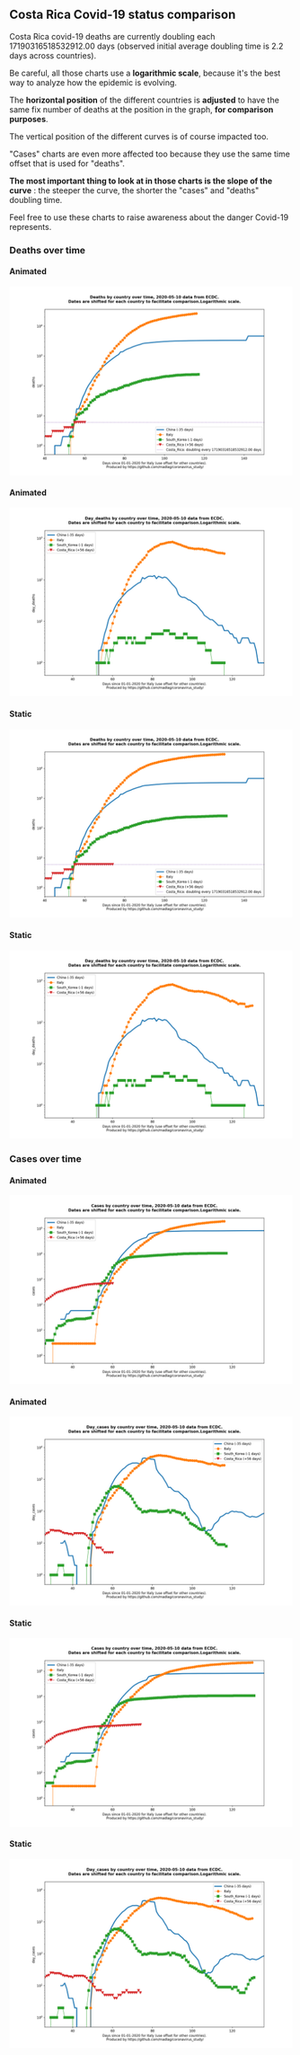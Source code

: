## Costa Rica Covid-19 status comparison 

Costa Rica covid-19 deaths are currently doubling each 17190316518532912.00 days (observed initial average doubling time is 2.2 days across countries).



Be careful, all those charts use a **logarithmic scale**, because it's the best way to analyze how the epidemic is evolving.
 
The **horizontal position** of the different countries is **adjusted** to have the same fix number of deaths at the position in the graph, **for comparison purposes**.

The vertical position of the different curves is of course impacted too.

"Cases" charts are even more affected too because they use the same time offset that is used for "deaths".

**The most important thing to look at in those charts is the slope of the curve** : the steeper the curve, the shorter the "cases" and "deaths" doubling time.

Feel free to use these charts to raise awareness about the danger Covid-19 represents. 


 
### Deaths over time
 
#### Animated
![Costa Rica covid-19 deaths animated chart](https://raw.githubusercontent.com/madlag/coronavirus_study/master/notebooks/graphs/2020-05-10/countries/Costa_Rica/2020-05-10_Costa_Rica_deaths.gif "Costa Rica covid-19 deaths animated chart")   
 
#### Animated
![Costa Rica covid-19 daily deaths animated chart](https://raw.githubusercontent.com/madlag/coronavirus_study/master/notebooks/graphs/2020-05-10/countries/Costa_Rica/2020-05-10_Costa_Rica_day_deaths.gif "Costa Rica covid-19 day_deaths animated chart")   
 
#### Static
![Costa Rica covid-19 deaths static chart](https://raw.githubusercontent.com/madlag/coronavirus_study/master/notebooks/graphs/2020-05-10/countries/Costa_Rica/2020-05-10_Costa_Rica_deaths.png "Costa Rica covid-19 deaths static chart")   
 
#### Static
![Costa Rica covid-19 daily deaths static chart](https://raw.githubusercontent.com/madlag/coronavirus_study/master/notebooks/graphs/2020-05-10/countries/Costa_Rica/2020-05-10_Costa_Rica_day_deaths.png "Costa Rica covid-19 day_deaths static chart")   

 
### Cases over time
 
#### Animated
![Costa Rica covid-19 cases animated chart](https://raw.githubusercontent.com/madlag/coronavirus_study/master/notebooks/graphs/2020-05-10/countries/Costa_Rica/2020-05-10_Costa_Rica_cases.gif "Costa Rica covid-19 cases animated chart")   
 
#### Animated
![Costa Rica covid-19 daily cases animated chart](https://raw.githubusercontent.com/madlag/coronavirus_study/master/notebooks/graphs/2020-05-10/countries/Costa_Rica/2020-05-10_Costa_Rica_day_cases.gif "Costa Rica covid-19 day_cases animated chart")   
 
#### Static
![Costa Rica covid-19 cases static chart](https://raw.githubusercontent.com/madlag/coronavirus_study/master/notebooks/graphs/2020-05-10/countries/Costa_Rica/2020-05-10_Costa_Rica_cases.png "Costa Rica covid-19 cases static chart")   
 
#### Static
![Costa Rica covid-19 daily cases static chart](https://raw.githubusercontent.com/madlag/coronavirus_study/master/notebooks/graphs/2020-05-10/countries/Costa_Rica/2020-05-10_Costa_Rica_day_cases.png "Costa Rica covid-19 day_cases static chart")   

